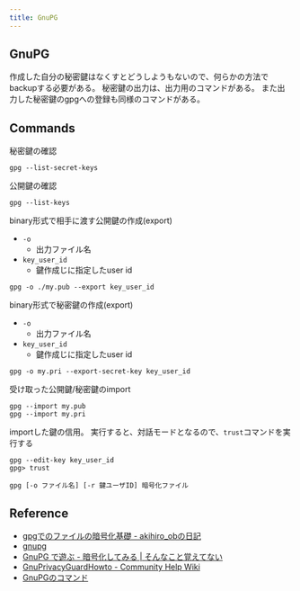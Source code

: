 ```yaml
---
title: GnuPG
---
```


## GnuPG
作成した自分の秘密鍵はなくすとどうしようもないので、何らかの方法でbackupする必要がある。
秘密鍵の出力は、出力用のコマンドがある。
また出力した秘密鍵のgpgへの登録も同様のコマンドがある。


## Commands
秘密鍵の確認

```
gpg --list-secret-keys
```

公開鍵の確認

```
gpg --list-keys
```

binary形式で相手に渡す公開鍵の作成(export)

* `-o`
    * 出力ファイル名
* `key_user_id`
    * 鍵作成じに指定したuser id

```
gpg -o ./my.pub --export key_user_id
```

binary形式で秘密鍵の作成(export)

* `-o`
    * 出力ファイル名
* `key_user_id`
    * 鍵作成じに指定したuser id

```
gpg -o my.pri --export-secret-key key_user_id
```

受け取った公開鍵/秘密鍵のimport

```
gpg --import my.pub 
gpg --import my.pri
```

importした鍵の信用。
実行すると、対話モードとなるので、`trust`コマンドを実行する

```
gpg --edit-key key_user_id
gpg> trust
```

```
gpg [-o ファイル名] [-r 鍵ユーザID] 暗号化ファイル
```


## Reference
* [gpgでのファイルの暗号化基礎 - akihiro_obの日記](http://d.hatena.ne.jp/akihiro_ob/20120131/1328031230)
* [gnupg](http://www.math.s.chiba-u.ac.jp/~matsu/gpg/)
* [GnuPG で遊ぶ - 暗号化してみる | そんなこと覚えてない](http://blog.eiel.info/blog/2013/07/31/gpg/)
* [GnuPrivacyGuardHowto - Community Help Wiki](https://help.ubuntu.com/community/GnuPrivacyGuardHowto)
* [GnuPGのコマンド](http://www.nina.jp/server/windows/gpg/commands.html)
